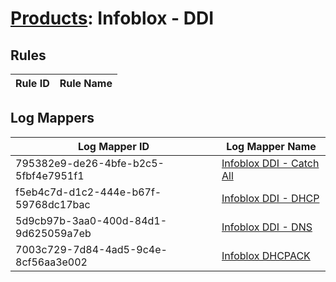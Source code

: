 # [Products](README.md): Infoblox - DDI

## Rules

|Rule ID|Rule Name|
|----|----|


## Log Mappers

|Log Mapper ID|Log Mapper Name|
|----|----|
|795382e9-de26-4bfe-b2c5-5fbf4e7951f1|[Infoblox DDI - Catch All](../mappings/795382e9-de26-4bfe-b2c5-5fbf4e7951f1.md)|
|f5eb4c7d-d1c2-444e-b67f-59768dc17bac|[Infoblox DDI - DHCP](../mappings/f5eb4c7d-d1c2-444e-b67f-59768dc17bac.md)|
|5d9cb97b-3aa0-400d-84d1-9d625059a7eb|[Infoblox DDI - DNS](../mappings/5d9cb97b-3aa0-400d-84d1-9d625059a7eb.md)|
|7003c729-7d84-4ad5-9c4e-8cf56aa3e002|[Infoblox DHCPACK](../mappings/7003c729-7d84-4ad5-9c4e-8cf56aa3e002.md)|



